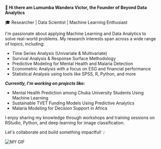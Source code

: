 **👋 Hi there am Lumumba Wandera Victor, the Founder of Beyond Data Analytics**

🎓 Researcher | Data Scientist | Machine Learning Enthusiast

I'm passionate about applying Machine Learning and Data Analytics to solve real-world problems. My research interests span across a wide range of topics, including:

- Time Series Analysis (Univariate & Multivariate)
- Survival Analysis & Response Surface Methodology
- Predictive Modeling for Mental Health and Malaria Detection
- Econometric Analysis with a focus on ESG and financial performance
- Statistical Analysis using tools like SPSS, R, Python, and more

***Currently, I'm working on projects like:***

- Mental Health Prediction among Chuka University Students Using Machine Learning
- Sustainable TVET Funding Models Using Predictive Analytics
- Malaria Modeling for Decision Support in Africa

I enjoy sharing my knowledge through workshops and training sessions on RStudio, Python, and deep learning for image classification.

Let's collaborate and build something impactful! 💡

![MY GIF](https://github.com/Lumumba1992/GIF-FILES.gif)

